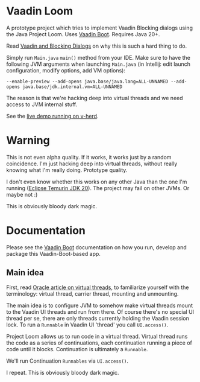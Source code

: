 # Vaadin Loom

A prototype project which tries to implement Vaadin Blocking dialogs using the Java Project Loom.
Uses [Vaadin Boot](https://github.com/mvysny/vaadin-boot). Requires Java 20+.

Read [Vaadin and Blocking Dialogs](https://mvysny.github.io/vaadin-blocking-dialogs/) on why this
is such a hard thing to do.

Simply run `Main.java` `main()` method from your IDE. Make sure to have the following JVM
arguments when launching `Main.java` (in Intellij: edit launch configuration, modify options, add VM options):

```
--enable-preview --add-opens java.base/java.lang=ALL-UNNAMED --add-opens java.base/jdk.internal.vm=ALL-UNNAMED
```

The reason is that we're hacking deep into virtual threads and we need access to JVM internal stuff.

See the [live demo running on v-herd](https://v-herd.eu/vaadin-loom/).

# Warning

This is not even alpha quality. If it works, it works just by a random coincidence. I'm just hacking
deep into virtual threads, without really knowing what I'm really doing. Prototype quality.

I don't even know whether this works on any other Java than the one I'm running ([Eclipse Temurin JDK 20](https://projects.eclipse.org/projects/adoptium.temurin)).
The project may fail on other JVMs. Or maybe not :)

This is obviously bloody dark magic.

# Documentation

Please see the [Vaadin Boot](https://github.com/mvysny/vaadin-boot#preparing-environment) documentation
on how you run, develop and package this Vaadin-Boot-based app.

## Main idea

First, read [Oracle article on virtual threads](https://blogs.oracle.com/javamagazine/post/java-loom-virtual-threads-platform-threads),
to familiarize yourself with the terminology: virtual thread, carrier thread, mounting and unmounting.

The main idea is to configure JVM to somehow make virtual threads mount to the Vaadin UI threads and run from
there. Of course there's no special UI thread per se, there are only threads currently holding the Vaadin session lock.
To run a `Runnable` in Vaadin UI 'thread' you call `UI.access()`.

Project Loom allows us to run code in a virtual thread. Virtual thread runs the code as a series
of continuations, each continuation running a piece of code until it blocks. Continuation is ultimately a `Runnable`.

We'll run Continuation `Runnables` via `UI.access()`.

I repeat. This is obviously bloody dark magic.
